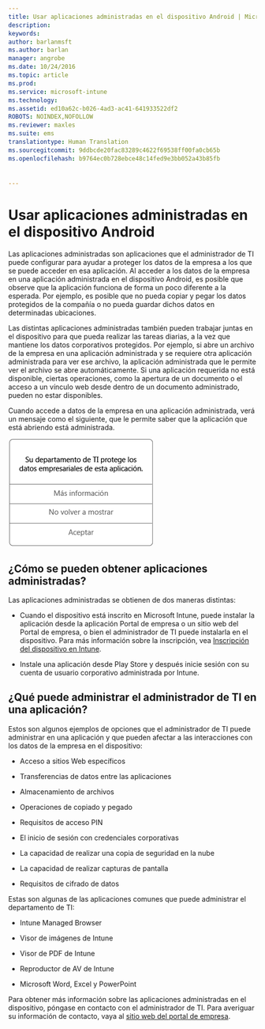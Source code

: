 ```yaml
---
title: Usar aplicaciones administradas en el dispositivo Android | Microsoft Intune
description: 
keywords: 
author: barlanmsft
ms.author: barlan
manager: angrobe
ms.date: 10/24/2016
ms.topic: article
ms.prod: 
ms.service: microsoft-intune
ms.technology: 
ms.assetid: ed10a62c-b026-4ad3-ac41-641933522df2
ROBOTS: NOINDEX,NOFOLLOW
ms.reviewer: maxles
ms.suite: ems
translationtype: Human Translation
ms.sourcegitcommit: 9ddbcde20fac83289c4622f69538ff00fa0cb65b
ms.openlocfilehash: b9764ec0b728ebce48c14fed9e3bb052a43b85fb


---
```



# <a name="use-managed-apps-on-your-android-device"></a>Usar aplicaciones administradas en el dispositivo Android

Las aplicaciones administradas son aplicaciones que el administrador de TI puede configurar para ayudar a proteger los datos de la empresa a los que se puede acceder en esa aplicación. Al acceder a los datos de la empresa en una aplicación administrada en el dispositivo Android, es posible que observe que la aplicación funciona de forma un poco diferente a la esperada. Por ejemplo, es posible que no pueda copiar y pegar los datos protegidos de la compañía o no pueda guardar dichos datos en determinadas ubicaciones.

Las distintas aplicaciones administradas también pueden trabajar juntas en el dispositivo para que pueda realizar las tareas diarias, a la vez que mantiene los datos corporativos protegidos. Por ejemplo, si abre un archivo de la empresa en una aplicación administrada y se requiere otra aplicación administrada para ver ese archivo, la aplicación administrada que le permite ver el archivo se abre automáticamente. Si una aplicación requerida no está disponible, ciertas operaciones, como la apertura de un documento o el acceso a un vínculo web desde dentro de un documento administrado, pueden no estar disponibles.

Cuando accede a datos de la empresa en una aplicación administrada, verá un mensaje como el siguiente, que le permite saber que la aplicación que está abriendo está administrada.

![open-managed-apps-message](./media/managed-apps-message.png)

## <a name="how-do-i-get-managed-apps"></a>¿Cómo se pueden obtener aplicaciones administradas?
Las aplicaciones administradas se obtienen de dos maneras distintas:

-   Cuando el dispositivo está inscrito en Microsoft Intune, puede instalar la aplicación desde la aplicación Portal de empresa o un sitio web del Portal de empresa, o bien el administrador de TI puede instalarla en el dispositivo. Para más información sobre la inscripción, vea [Inscripción del dispositivo en Intune](enroll-your-device-in-Intune-android.md).

-   Instale una aplicación desde Play Store y después inicie sesión con su cuenta de usuario corporativo administrada por Intune.

## <a name="what-can-my-it-admin-manage-in-an-app"></a>¿Qué puede administrar el administrador de TI en una aplicación?
Estos son algunos ejemplos de opciones que el administrador de TI puede administrar en una aplicación y que pueden afectar a las interacciones con los datos de la empresa en el dispositivo:

-   Acceso a sitios Web específicos

-   Transferencias de datos entre las aplicaciones

-   Almacenamiento de archivos

-   Operaciones de copiado y pegado

-   Requisitos de acceso PIN

-   El inicio de sesión con credenciales corporativas

-   La capacidad de realizar una copia de seguridad en la nube

-   La capacidad de realizar capturas de pantalla

-   Requisitos de cifrado de datos

Estas son algunas de las aplicaciones comunes que puede administrar el departamento de TI:

-   Intune Managed Browser

-   Visor de imágenes de Intune

-   Visor de PDF de Intune

-   Reproductor de AV de Intune

-   Microsoft Word, Excel y PowerPoint

Para obtener más información sobre las aplicaciones administradas en el dispositivo, póngase en contacto con el administrador de TI. Para averiguar su información de contacto, vaya al [sitio web del portal de empresa](http://portal.manage.microsoft.com).



<!--HONumber=Nov16_HO1-->


